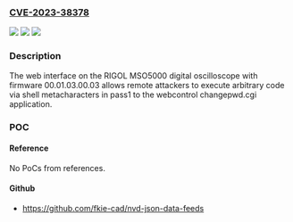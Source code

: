 ### [CVE-2023-38378](https://cve.mitre.org/cgi-bin/cvename.cgi?name=CVE-2023-38378)
![](https://img.shields.io/static/v1?label=Product&message=n%2Fa&color=blue)
![](https://img.shields.io/static/v1?label=Version&message=n%2Fa&color=blue)
![](https://img.shields.io/static/v1?label=Vulnerability&message=n%2Fa&color=brighgreen)

### Description

The web interface on the RIGOL MSO5000 digital oscilloscope with firmware 00.01.03.00.03 allows remote attackers to execute arbitrary code via shell metacharacters in pass1 to the webcontrol changepwd.cgi application.

### POC

#### Reference
No PoCs from references.

#### Github
- https://github.com/fkie-cad/nvd-json-data-feeds

